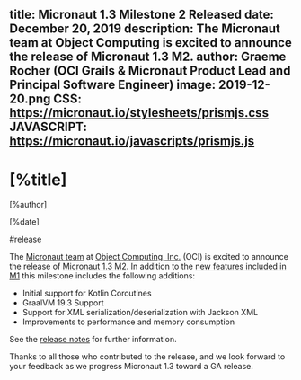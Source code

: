 title: Micronaut 1.3 Milestone 2 Released
date: December 20, 2019 
description: The Micronaut team at Object Computing is excited to announce the release of Micronaut 1.3 M2.
author: Graeme Rocher (OCI Grails & Micronaut Product Lead and Principal Software Engineer) 
image: 2019-12-20.png
CSS: https://micronaut.io/stylesheets/prismjs.css
JAVASCRIPT: https://micronaut.io/javascripts/prismjs.js
---

# [%title]

[%author]

[%date] 

#release

The [Micronaut team](https://objectcomputing.com/products/2gm-team) at [Object Computing, Inc.](https://objectcomputing.com/) (OCI) is excited to announce the release of [Micronaut 1.3 M2](https://github.com/micronaut-projects/micronaut-core/releases/tag/v1.3.0.M2). In addition to the [new features included in M1](https://objectcomputing.com/news/2019/11/21/micronaut-13-milestone-1-released) this milestone includes the following additions:

*   Initial support for Kotlin Coroutines
*   GraalVM 19.3 Support
*   Support for XML serialization/deserialization with Jackson XML
*   Improvements to performance and memory consumption

See the [release notes](https://docs.micronaut.io/1.3.0.M2/guide/index.html#whatsNew) for further information.

Thanks to all those who contributed to the release, and we look forward to your feedback as we progress Micronaut 1.3 toward a GA release.
